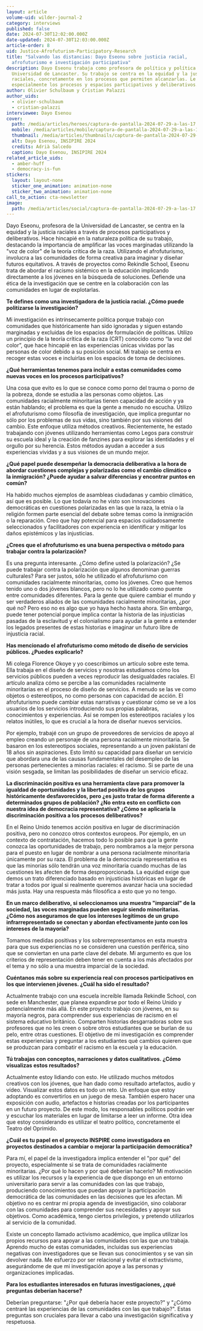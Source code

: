 ```yaml
---
layout: article
volume-uid: wilder-journal-2
category: interviews
published: false
date: 2024-07-30T12:02:00.000Z
date-updated: 2024-07-30T12:03:00.000Z
article-order: 8
uid: Justice-Afrofuturism-Participatory-Research
title: "Salvando las distancias: Dayo Eseonu sobre justicia racial,
  afrofuturismo e investigación participativa"
description: Dayo Eseonu trabaja como profesora de política y política en la
  Universidad de Lancaster. Su trabajo se centra en la equidad y la justicia
  raciales, concretamente en los procesos que permiten alcanzarlas. Le interesan
  especialmente los procesos y espacios participativos y deliberativos.
author: Olivier Schulbaum y Cristian Palazzi
author_uids:
  - olivier-schulbaum
  - cristian-palazzi
interviewee: Dayo Esenou
cover:
  path: /media/articles/heroes/captura-de-pantalla-2024-07-29-a-las-17.14.44.png
  mobile: /media/articles/mobile/captura-de-pantalla-2024-07-29-a-las-17.14.44.png
  thumbnail: /media/articles/thumbnails/captura-de-pantalla-2024-07-29-a-las-17.14.44.png
  alt: Dayo Esenou, INSIPIRE 2024
  credits: Adrià Salcedo
  caption: Dayo Esenou, INSIPIRE 2024
related_article_uids:
  - amber-huff
  - democracy-is-fun
stickers:
  layout: layout-none
  sticker_one_animation: animation-none
  sticker_two_animation: animation-none
call_to_action: cta-newsletter
image:
  path: /media/articles/social/captura-de-pantalla-2024-07-29-a-las-17.14.44.png
---
```

Dayo Eseonu, profesora de la Universidad de Lancaster, se centra en la equidad y la justicia raciales a través de procesos participativos y deliberativos. Hace hincapié en la naturaleza política de su trabajo, destacando la importancia de amplificar las voces marginadas utilizando la "voz de color" de la teoría crítica de la raza. Utilizando el afrofuturismo, involucra a las comunidades de forma creativa para imaginar y diseñar futuros equitativos. A través de proyectos como Rekindle School, Eseonu trata de abordar el racismo sistémico en la educación implicando directamente a los jóvenes en la búsqueda de soluciones. Defiende una ética de la investigación que se centre en la colaboración con las comunidades en lugar de explotarlas.

**Te defines como una investigadora de la justicia racial. ¿Cómo puede politizarse la investigación?**

Mi investigación es intrínsecamente política porque trabajo con comunidades que históricamente han sido ignoradas y siguen estando marginadas y excluidas de los espacios de formulación de políticas. Utilizo un principio de la teoría crítica de la raza (CRT) conocido como “la voz del color”, que hace hincapié en las experiencias únicas vividas por las personas de color debido a su posición social. Mi trabajo se centra en recoger estas voces e incluirlas en los espacios de toma de decisiones.

**¿Qué herramientas tenemos para incluir a estas comunidades como nuevas voces en los procesos participativos?**

Una cosa que evito es lo que se conoce como porno del trauma o porno de la pobreza, donde se estudia a las personas como objetos. Las comunidades racialmente minoritarias tienen capacidad de acción y ya están hablando; el problema es que la gente a menudo no escucha. Utilizo el afrofuturismo como filosofía de investigación, que implica preguntar no sólo por los problemas de sus vidas, sino también por sus visiones del cambio. Este enfoque utiliza métodos creativos. Recientemente, he estado trabajando con jóvenes utilizando herramientas como Legos para construir su escuela ideal y la creación de fanzines para explorar las identidades y el orgullo por su herencia. Estos métodos ayudan a acceder a sus experiencias vividas y a sus visiones de un mundo mejor.

**¿Qué papel puede desempeñar la democracia deliberativa a la hora de abordar cuestiones complejas y polarizadas como el cambio climático o la inmigración? ¿Puede ayudar a salvar diferencias y encontrar puntos en común?**

Ha habido muchos ejemplos de asambleas ciudadanas y cambio climático, así que es posible. Lo que todavía no he visto son innovaciones democráticas en cuestiones polarizadas en las que la raza, la etnia o la religión formen parte esencial del debate sobre temas como la inmigración o la reparación. Creo que hay potencial para espacios cuidadosamente seleccionados y facilitadores con experiencia en identificar y mitigar los daños epistémicos y las injusticias.

**¿Crees que el afrofuturismo es una buena perspectiva o método para trabajar contra la polarización?**

Es una pregunta interesante. ¿Cómo define usted la polarización? ¿Se puede trabajar contra la polarización que algunos denominan guerras culturales? Para ser justos, sólo he utilizado el afrofuturismo con comunidades racialmente minoritarias, como los jóvenes. Creo que hemos tenido uno o dos jóvenes blancos, pero no lo he utilizado como puente entre comunidades diferentes. Para la gente que quiere cambiar el mundo y ser verdaderos aliados de las comunidades racialmente minoritarias, ¿por qué no? Pero eso no es algo que yo haya hecho hasta ahora. Sin embargo, puede tener potencial porque implica contar la historia de las injusticias pasadas de la esclavitud y el colonialismo para ayudar a la gente a entender los legados presentes de estas historias e imaginar un futuro libre de injusticia racial.

**Has mencionado el afrofuturismo como método de diseño de servicios públicos. ¿Puedes explicarlo?**

Mi colega Florence Okoye y yo coescribimos un artículo sobre este tema. Ella trabaja en el diseño de servicios y nosotras estudiamos cómo los servicios públicos pueden a veces reproducir las desigualdades raciales. El artículo analiza cómo se percibe a las comunidades racialmente minoritarias en el proceso de diseño de servicios. A menudo se las ve como objetos o estereotipos, no como personas con capacidad de acción. El afrofuturismo puede cambiar estas narrativas y cuestionar cómo se ve a los usuarios de los servicios introduciendo sus propias palabras, conocimientos y experiencias. Así se rompen los estereotipos raciales y los relatos inútiles, lo que es crucial a la hora de diseñar nuevos servicios.

Por ejemplo, trabajé con un grupo de proveedores de servicios de apoyo al empleo creando un personaje de una persona racialmente minoritaria. Se basaron en los estereotipos sociales, representando a un joven pakistaní de 18 años sin aspiraciones. Esto limitó su capacidad para diseñar un servicio que abordara una de las causas fundamentales del desempleo de las personas pertenecientes a minorías raciales: el racismo. Si se parte de una visión sesgada, se limitan las posibilidades de diseñar un servicio eficaz.

**La discriminación positiva es una herramienta clave para promover la igualdad de oportunidades y la libertad positiva de los grupos históricamente desfavorecidos, pero ¿es justo tratar de forma diferente a determinados grupos de población? ¿No entra esto en conflicto con nuestra idea de democracia representativa? ¿Cómo se aplicaría la discriminación positiva a los procesos deliberativos?**

En el Reino Unido tenemos acción positiva en lugar de discriminación positiva, pero no conozco otros contextos europeos. Por ejemplo, en un contexto de contratación, hacemos todo lo posible para que la gente conozca las oportunidades de trabajo, pero nombramos a la mejor persona para el puesto en lugar de nombrar a una persona racialmente minoritaria únicamente por su raza. El problema de la democracia representativa es que las minorías sólo tendrán una voz minoritaria cuando muchas de las cuestiones les afecten de forma desproporcionada. La equidad exige que demos un trato diferenciado basado en injusticias históricas en lugar de tratar a todos por igual si realmente queremos avanzar hacia una sociedad más justa. Hay una respuesta más filosófica a esto que yo no tengo.

**En un marco deliberativo, si seleccionamos una muestra "imparcial" de la sociedad, las voces marginadas pueden seguir siendo minoritarias. ¿Cómo nos aseguramos de que los intereses legítimos de un grupo infrarrepresentado se conectan y abordan efectivamente junto con los intereses de la mayoría?**

Tomamos medidas positivas y los sobrerrepresentamos en esta muestra para que sus experiencias no se consideren una cuestión periférica, sino que se conviertan en una parte clave del debate. Mi argumento es que los criterios de representación deben tener en cuenta a los más afectados por el tema y no sólo a una muestra imparcial de la sociedad.

**Cuéntanos más sobre su experiencia real con procesos participativos en los que intervienen jóvenes. ¿Cuál ha sido el resultado?**

Actualmente trabajo con una escuela increíble llamada Rekindle School, con sede en Manchester, que planea expandirse por todo el Reino Unido y potencialmente más allá. En este proyecto trabajo con jóvenes, en su mayoría negros, para comprender sus experiencias de racismo en el sistema educativo británico. Comparten historias desgarradoras sobre sus profesores que no les creen o sobre otros estudiantes que se burlan de su pelo, entre otras cuestiones. El objetivo de mi investigación es comprender estas experiencias y preguntar a los estudiantes qué cambios quieren que se produzcan para combatir el racismo en la escuela y la educación.

**Tú trabajas con conceptos, narraciones y datos cualitativos. ¿Cómo visualizas estos resultados?**

Actualmente estoy lidiando con esto. He utilizado muchos métodos creativos con los jóvenes, que han dado como resultado artefactos, audio y vídeo. Visualizar estos datos es todo un reto. Un enfoque que estoy adoptando es convertirlos en un juego de mesa. También espero hacer una exposición con audio, artefactos e historias creadas por los participantes en un futuro proyecto. De este modo, los responsables políticos podrán ver y escuchar los materiales en lugar de limitarse a leer un informe. Otra idea que estoy considerando es utilizar el teatro político, concretamente el Teatro del Oprimido.

**¿Cuál es tu papel en el proyecto INSPIRE como investigadora en proyectos destinados a cambiar o mejorar la participación democrática?**

Para mí, el papel de la investigadora implica entender el "por qué" del proyecto, especialmente si se trata de comunidades racialmente minoritarias. ¿Por qué lo hacen y por qué deberían hacerlo? Mi motivación es utilizar los recursos y la experiencia de que dispongo en un entorno universitario para servir a las comunidades con las que trabajo, produciendo conocimientos que puedan apoyar la participación democrática de las comunidades en las decisiones que les afectan. Mi objetivo no es centrar mi propia agenda de investigación, sino colaborar con las comunidades para comprender sus necesidades y apoyar sus objetivos. Como académica, tengo ciertos privilegios, y pretendo utilizarlos al servicio de la comunidad.

Existe un concepto llamado activismo académico, que implica utilizar los propios recursos para apoyar a las comunidades con las que uno trabaja. Aprendo mucho de estas comunidades, incluidas sus experiencias negativas con investigadores que se llevan sus conocimientos y se van sin devolver nada. Me esfuerzo por ser relacional y evitar el extractivismo, asegurándome de que mi investigación apoye a las personas y organizaciones implicadas.

**Para los estudiantes interesados en futuras investigaciones, ¿qué preguntas deberían hacerse?**

Deberían preguntarse: "¿Por qué debería hacer este proyecto?" y "¿Cómo centraré las experiencias de las comunidades con las que trabajo?". Estas preguntas son cruciales para llevar a cabo una investigación significativa y respetuosa.
